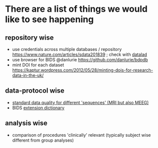 # There are a list of things we would like to see happening

## repository wise
- use credentials across multiple databases / repository https://www.nature.com/articles/sdata201839 ; check with [datalad](http://www.datalad.org/)
- use browser for BIDS @danlurie https://github.com/danlurie/bdpdb
- mint DOI for each dataset https://kaptur.wordpress.com/2012/05/28/minting-dois-for-research-data-in-the-uk/

## data-protocol wise
- [standard data quality for different 'sequences' (MRI but also MEEG)](https://github.com/EN-Brain-Imaging-of-Tumours/doc/wiki/Minimal-and-extended-imaging-protocol)  
- BIDS [extension dictionary](https://github.com/EN-Brain-Imaging-of-Tumours/doc/wiki/BIDS-dictionary-extension)

## analysis wise
- comparison of procedures 'clinically' relevant (typically subject wise different from group analyses)
